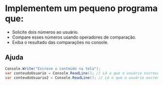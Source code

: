 # Implementem um pequeno programa que:

- Solicite dois números ao usuário.
- Compare esses números usando operadores de comparação.
- Exiba o resultado das comparações no console.

## Ajuda

```csharp
Console.Write("Escreve o conteúdo na tela");
var conteudoUsuario = Console.ReadLine(); // Lê o que o usuário escreve no console
var conteudoUsuario2 = Console.ReadLine(); // Lê o que o usuário escreve no console


```

